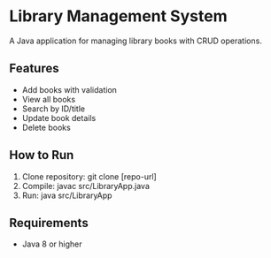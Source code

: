 # Library Management System

A Java application for managing library books with CRUD operations.

## Features
- Add books with validation
- View all books
- Search by ID/title
- Update book details
- Delete books

## How to Run
1. Clone repository: git clone [repo-url]
2. Compile: javac src/LibraryApp.java
3. Run: java src/LibraryApp

## Requirements
- Java 8 or higher
